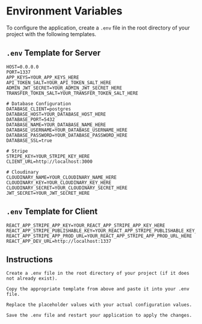 # Environment Variables

To configure the application, create a `.env` file in the root directory of your project with the following templates.

## `.env` Template for Server

```plaintext
HOST=0.0.0.0
PORT=1337
APP_KEYS=YOUR_APP_KEYS_HERE
API_TOKEN_SALT=YOUR_API_TOKEN_SALT_HERE
ADMIN_JWT_SECRET=YOUR_ADMIN_JWT_SECRET_HERE
TRANSFER_TOKEN_SALT=YOUR_TRANSFER_TOKEN_SALT_HERE

# Database Configuration
DATABASE_CLIENT=postgres
DATABASE_HOST=YOUR_DATABASE_HOST_HERE
DATABASE_PORT=5432
DATABASE_NAME=YOUR_DATABASE_NAME_HERE
DATABASE_USERNAME=YOUR_DATABASE_USERNAME_HERE
DATABASE_PASSWORD=YOUR_DATABASE_PASSWORD_HERE
DATABASE_SSL=true

# Stripe
STRIPE_KEY=YOUR_STRIPE_KEY_HERE
CLIENT_URL=http://localhost:3000

# Cloudinary
CLOUDINARY_NAME=YOUR_CLOUDINARY_NAME_HERE
CLOUDINARY_KEY=YOUR_CLOUDINARY_KEY_HERE
CLOUDINARY_SECRET=YOUR_CLOUDINARY_SECRET_HERE
JWT_SECRET=YOUR_JWT_SECRET_HERE
```

## `.env` Template for Client

```plaintext
REACT_APP_STRIPE_APP_KEY=YOUR_REACT_APP_STRIPE_APP_KEY_HERE
REACT_APP_STRIPE_PUBLISHABLE_KEY=YOUR_REACT_APP_STRIPE_PUBLISHABLE_KEY_HERE
REACT_APP_STRIPE_APP_PROD_URL=YOUR_REACT_APP_STRIPE_APP_PROD_URL_HERE
REACT_APP_DEV_URL=http://localhost:1337
```
## Instructions

```plaintext
Create a .env file in the root directory of your project (if it does not already exist).

Copy the appropriate template from above and paste it into your .env file.

Replace the placeholder values with your actual configuration values.

Save the .env file and restart your application to apply the changes.
```
